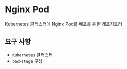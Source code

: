 # Nginx Pod

Kubernetes 클러스터에 Nginx Pod를 배포를 위한 레포지토리

## 요구 사항
- `Kubernetes` 클러스터
- `backstage` 구성

